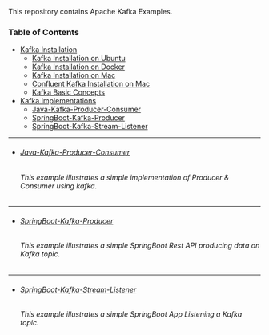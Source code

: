 This repository contains Apache Kafka Examples.


### Table of Contents
- <a href='#kafka-installation'>Kafka Installation</a>
  - [Kafka Installation on Ubuntu](https://github.com/rahulvaish/Apache-Kafka/blob/KafkaEnvironment/InstallingKafkaOnUbuntu.MD)
  - [Kafka Installation on Docker](https://github.com/rahulvaish/Apache-Kafka/blob/KafkaEnvironment/KafkaOnDocker.MD)
  - [Kafka Installation on Mac](https://github.com/rahulvaish/Apache-Kafka/blob/KafkaEnvironment/InstallingKafkaOnMac.MD)
  - [Confluent Kafka Installation on Mac](https://github.com/rahulvaish/Apache-Kafka/blob/confluentKafka/%5B01%5D%20SetUpConfluentKafka.MD)
  - [Kafka Basic Concepts](https://github.com/rahulvaish/Apache-Kafka/blob/KafkaEnvironment/KafKaBasics.MD)
- <a href='#kafka-implementations'>Kafka Implementations</a> 
  - <a href='#Java-kafka-producer-consumer'>Java-Kafka-Producer-Consumer</a> 
  - <a href='#springboot-kafka-producer'>SpringBoot-Kafka-Producer</a> 
  - <a href='#springboot-kafka-stream-listener'>SpringBoot-Kafka-Stream-Listener</a> 


<hr>

 
- ###### [Java-Kafka-Producer-Consumer](https://github.com/rahulvaish/Apache-Kafka/tree/KafkaProducerConsumer) 
   ###### This example illustrates a simple implementation of Producer & Consumer using kafka.

<hr>

- ###### [SpringBoot-Kafka-Producer](https://github.com/rahulvaish/Apache-Kafka/tree/SpringBootKafkaProducer) 
   ###### This example illustrates a simple SpringBoot Rest API producing data on Kafka topic.
   
<hr>


- ###### [SpringBoot-Kafka-Stream-Listener](https://github.com/rahulvaish/Apache-Kafka/tree/SpringBootStreamListener) 
   ###### This example illustrates a simple SpringBoot App Listening a Kafka topic.
